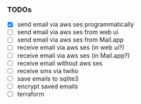 ### TODOs

- [x] send email via aws ses programmatically
- [ ] send email via aws ses from web ui
- [ ] send email via aws ses from Mail.app
- [ ] receive email via aws ses (in web ui?)
- [ ] receive email via aws ses (in Mail.app?)
- [ ] receive email without aws ses
- [ ] receive sms via twilio
- [ ] save emails to sqlite3
- [ ] encrypt saved emails
- [ ] terraform
